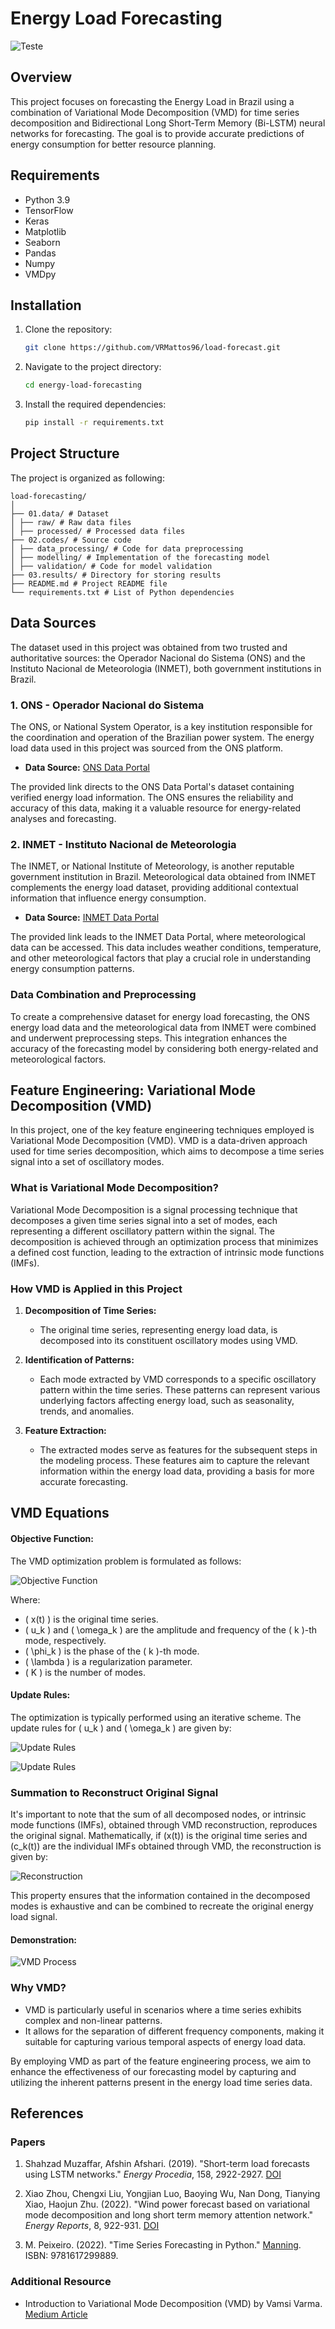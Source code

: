 
# Energy Load Forecasting 
![Teste](https://s3-us-west-2.amazonaws.com/transmountain-craftcms/images/_1200x630_crop_center-center_82_none/transmission-lines-1030x515.jpg?mtime=1582829191)
## Overview

This project focuses on forecasting the Energy Load in Brazil using a combination of Variational Mode Decomposition (VMD) for time series decomposition and Bidirectional Long Short-Term Memory (Bi-LSTM) neural networks for forecasting. The goal is to provide accurate predictions of energy consumption for better resource planning.

## Requirements

- Python 3.9
- TensorFlow
- Keras
- Matplotlib
- Seaborn
- Pandas
- Numpy
- VMDpy

## Installation

1. Clone the repository:

    ```bash
    git clone https://github.com/VRMattos96/load-forecast.git
    ```

2. Navigate to the project directory:

    ```bash
    cd energy-load-forecasting
    ```

3. Install the required dependencies:

    ```bash
    pip install -r requirements.txt
    ```

## Project Structure

The project is organized as following:
```
load-forecasting/
│
├── 01.data/ # Dataset 
│ ├── raw/ # Raw data files
│ ├── processed/ # Processed data files
├── 02.codes/ # Source code
│ ├── data_processing/ # Code for data preprocessing
│ ├── modelling/ # Implementation of the forecasting model
│ ├── validation/ # Code for model validation
├── 03.results/ # Directory for storing results
├── README.md # Project README file
└── requirements.txt # List of Python dependencies
```
## Data Sources

The dataset used in this project was obtained from two trusted and authoritative sources: the Operador Nacional do Sistema (ONS) and the Instituto Nacional de Meteorologia (INMET), both government institutions in Brazil.

### 1. ONS - Operador Nacional do Sistema

The ONS, or National System Operator, is a key institution responsible for the coordination and operation of the Brazilian power system. The energy load data used in this project was sourced from the ONS platform.

- **Data Source:** [ONS Data Portal](https://dados.ons.org.br/dataset/carga-energia-verificada)

The provided link directs to the ONS Data Portal's dataset containing verified energy load information. The ONS ensures the reliability and accuracy of this data, making it a valuable resource for energy-related analyses and forecasting.

### 2. INMET - Instituto Nacional de Meteorologia

The INMET, or National Institute of Meteorology, is another reputable government institution in Brazil. Meteorological data obtained from INMET complements the energy load dataset, providing additional contextual information that influence energy consumption.

- **Data Source:** [INMET Data Portal](https://bdmep.inmet.gov.br/)

The provided link leads to the INMET Data Portal, where meteorological data can be accessed. This data includes weather conditions, temperature, and other meteorological factors that play a crucial role in understanding energy consumption patterns.

### Data Combination and Preprocessing

To create a comprehensive dataset for energy load forecasting, the ONS energy load data and the meteorological data from INMET were combined and underwent preprocessing steps. This integration enhances the accuracy of the forecasting model by considering both energy-related and meteorological factors.

## Feature Engineering: Variational Mode Decomposition (VMD)

In this project, one of the key feature engineering techniques employed is Variational Mode Decomposition (VMD). VMD is a data-driven approach used for time series decomposition, which aims to decompose a time series signal into a set of oscillatory modes.

### What is Variational Mode Decomposition?

Variational Mode Decomposition is a signal processing technique that decomposes a given time series signal into a set of modes, each representing a different oscillatory pattern within the signal. The decomposition is achieved through an optimization process that minimizes a defined cost function, leading to the extraction of intrinsic mode functions (IMFs).

### How VMD is Applied in this Project

1. **Decomposition of Time Series:**
   - The original time series, representing energy load data, is decomposed into its constituent oscillatory modes using VMD.

2. **Identification of Patterns:**
   - Each mode extracted by VMD corresponds to a specific oscillatory pattern within the time series. These patterns can represent various underlying factors affecting energy load, such as seasonality, trends, and anomalies.

3. **Feature Extraction:**
   - The extracted modes serve as features for the subsequent steps in the modeling process. These features aim to capture the relevant information within the energy load data, providing a basis for more accurate forecasting.

## VMD Equations

#### Objective Function:

The VMD optimization problem is formulated as follows:

![Objective Function](https://latex.codecogs.com/svg.latex?\min_{u_k,\omega_k}\sum_{k=1}^{K}\left\|x-\sum_{k=1}^{K}u_k\cos(\omega_kt+\phi_k)\right\|_2^2+\lambda\sum_{k=1}^{K-1}\|\omega_{k+1}-\omega_k\|_2^2)

Where:
- \( x(t) \) is the original time series.
- \( u_k \) and \( \omega_k \) are the amplitude and frequency of the \( k \)-th mode, respectively.
- \( \phi_k \) is the phase of the \( k \)-th mode.
- \( \lambda \) is a regularization parameter.
- \( K \) is the number of modes.

#### Update Rules:

The optimization is typically performed using an iterative scheme. The update rules for \( u_k \) and \( \omega_k \) are given by:

![Update Rules](https://latex.codecogs.com/svg.latex?u_k=\frac{\mathcal{H}_\lambda(x-\sum_{j\neq{k}}u_j\cos(\omega_jt+\phi_j))}{\cos(\omega_kt+\phi_k)})

![Update Rules](https://latex.codecogs.com/svg.latex?\omega_k=\frac{\sum_{t=1}^{T}tu_k\sin(\omega_kt+\phi_k)+\lambda\sum_{k=1}^{K-1}(\omega_{k+1}-2\omega_k+\omega_{k-1})}{\sum_{t=1}^{T}tu_k\cos(\omega_kt+\phi_k)})

### Summation to Reconstruct Original Signal

It's important to note that the sum of all decomposed nodes, or intrinsic mode functions (IMFs), obtained through VMD reconstruction, reproduces the original signal. Mathematically, if \(x(t)\) is the original time series and \(c_k(t)\) are the individual IMFs obtained through VMD, the reconstruction is given by:

![Reconstruction](https://latex.codecogs.com/svg.latex?x(t)=\sum_{k=1}^{N}c_k(t))

This property ensures that the information contained in the decomposed modes is exhaustive and can be combined to recreate the original energy load signal.


#### Demonstration:

![VMD Process](vmd.png)

### Why VMD?

- VMD is particularly useful in scenarios where a time series exhibits complex and non-linear patterns.
- It allows for the separation of different frequency components, making it suitable for capturing various temporal aspects of energy load data.

By employing VMD as part of the feature engineering process, we aim to enhance the effectiveness of our forecasting model by capturing and utilizing the inherent patterns present in the energy load time series data.


## References

### Papers

1. Shahzad Muzaffar, Afshin Afshari. (2019). "Short-term load forecasts using LSTM networks." *Energy Procedia*, 158, 2922-2927. [DOI](https://doi.org/10.1016/j.egypro.2019.01.540)

2. Xiao Zhou, Chengxi Liu, Yongjian Luo, Baoying Wu, Nan Dong, Tianying Xiao, Haojun Zhu. (2022). "Wind power forecast based on variational mode decomposition and long short term memory attention network." *Energy Reports*, 8, 922-931. [DOI](https://doi.org/10.1016/j.egyr.2022.08.159)

3. M. Peixeiro. (2022). "Time Series Forecasting in Python." [Manning](https://books.google.com.br/books?id=hqXczgEACAAJ). ISBN: 9781617299889.

### Additional Resource

- Introduction to Variational Mode Decomposition (VMD) by Vamsi Varma. [Medium Article](https://vamsivk1995.medium.com/introduction-to-variational-mode-decomposition-vmd-d7100210a56a)
